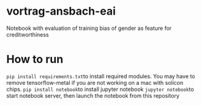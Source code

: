 # vortrag-ansbach-eai
Notebook with evaluation of training bias of gender as feature for creditworthiness

# How to run
```pip install requirements.txt```to install required modules. You may have to remove tensorflow-metal if you are not working on a mac with solicon chips.
```pip install notebook```to install jupyter notebook
```jupyter notebook```to start notebook server, then launch the notebook from this repository
